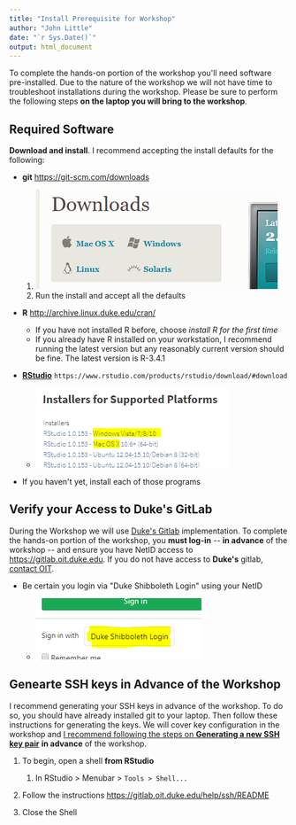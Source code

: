 ```yaml
---
title: "Install Prerequisite for Workshop"
author: "John Little"
date: "`r Sys.Date()`"
output: html_document
---
```


To complete the hands-on portion of the workshop you'll need software pre-installed.  Due to the nature of the workshop we will not have time to troubleshoot installations during the workshop.  Please be sure to perform the following steps **on the laptop you will bring to the workshop**.

## Required Software

**Download and install**.  I recommend accepting the install defaults for the following:

- **git** https://git-scm.com/downloads

    1. ![](images/git_os.png "Click on the link to your OS") 
    1. Run the install and accept all the defaults
    
- **R** http://archive.linux.duke.edu/cran/

    - If you have not installed R before, choose *install R for the first time*
    - If you already have R installed on your workstation, I recommend running the latest version but any reasonably current version should be fine.  The latest version is R-3.4.1
    
- [**RStudio**](https://www.rstudio.com/products/rstudio/download/#download) `https://www.rstudio.com/products/rstudio/download/#download`

    - ![](images/rstudio_download.png "Click *Download Rstudio Desktiop*")
    
- If you haven't yet, install each of those programs


## Verify your Access to **Duke's** GitLab

During the Workshop we will use [Duke's Gitlab](https://gitlab.oit.duke.edu) implementation.  To complete the hands-on portion of the workshop, you **must log-in** -- **in advance** of the workshop -- and ensure you have NetID access to https://gitlab.oit.duke.edu.  If you do not have access to **Duke's** gitlab, [contact OIT](https://oit.duke.edu/help).

- Be certain you login via "Duke Shibboleth Login" using your NetID

    - ![](images/gitlab_shib_login.png)  

## Genearte SSH keys in Advance of the Workshop

I recommend generating your SSH keys in advance of the workshop.  To do so, you should have already installed git to your laptop.  Then follow these instructions for generating the keys.  We will cover key configuration in the workshop and [I recommend following the steps on **Generating a new SSH key pair**](https://gitlab.oit.duke.edu/help/ssh/README) **in advance** of the workshop.

1. To begin, open a shell **from RStudio**

    1. In RStudio > Menubar > `Tools > Shell...`
    
1. Follow the instructions https://gitlab.oit.duke.edu/help/ssh/README
1. Close the Shell
        



